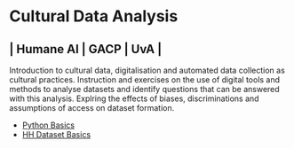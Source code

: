 # Cultural Data Analysis 
## | Humane AI | GACP | UvA |

Introduction to cultural data, digitalisation and automated data collection as cultural practices. Instruction and exercises on the use of digital tools and methods to analyse datasets and identify questions that can be answered with this analysis. Explring the effects of biases, discriminations and assumptions of access on dataset formation. 

- [Python Basics](https://colab.research.google.com/github/jazoza/cultural-data-analysis/blob/main/01_CDA_intro_python.ipynb)
- [HH Dataset Basics](https://colab.research.google.com/github/jazoza/cultural-data-analysis/blob/main/02_CDA_HH_dataset.ipynb)

